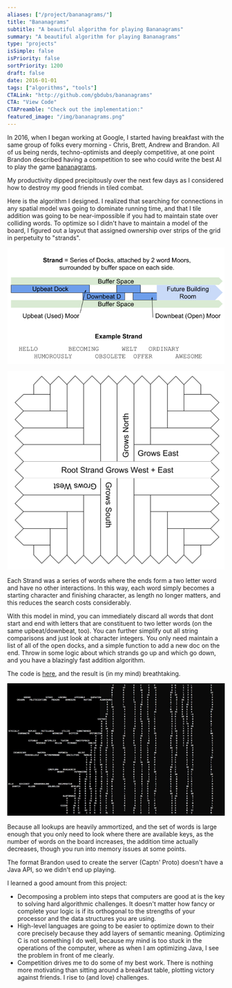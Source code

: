 ```yaml
---
aliases: ["/project/bananagrams/"]
title: "Bananagrams"
subtitle: "A beautiful algorithm for playing Bananagrams"
summary: "A beautiful algorithm for playing Bananagrams"
type: "projects"
isSimple: false
isPriority: false
sortPriority: 1200
draft: false
date: 2016-01-01
tags: ["algorithms", "tools"]
CTALink: "http://github.com/gbdubs/bananagrams"
CTA: "View Code"
CTAPreamble: "Check out the implementation:"
featured_image: "/img/bananagrams.png"
---
```


In 2016, when I began working at Google, I started having breakfast with the same group of folks every morning - Chris, Brett, Andrew and Brandon. All of us being nerds, techno-optimists and deeply competitive, at one point Brandon described having a competition to see who could write the best AI to play the game [bananagrams](https://en.m.wikipedia.org/wiki/Bananagrams). 

My productivity dipped precipitously over the next few days as I considered how to destroy my good friends in tiled combat.

Here is the algorithm I designed.  I realized that searching for connections in any spatial model was going to dominate running time, and that I tile addition was going to be near-impossible if you had to maintain state over colliding words. To optimize so I didn't have to maintain a model of the board, I figured out a layout that assigned ownership over strips of the grid in perpetuity to "strands". 

![An Diagram of an example Strand](/img/bananagrams_strand.png)

![An Diagram of how strands merge together to fill the full playing space.](/img/bananagrams_dock.png)

Each Strand was a series of words where the ends form a two letter word and have no other interactions. In this way, each word simply becomes a starting character and finishing character, as length no longer matters, and this reduces the search costs considerably.

With this model in mind, you can immediately discard all words that dont start and end with letters that are constituent to two letter words (on the same upbeat/downbeat, too). You can further simplify out all string comparisons and just look at character integers. You only need maintain a list of all of the open docks, and a simple function to add a new doc on the end.  Throw in some logic about which strands go up and which go down, and you have a blazingly fast addition algorithm.

The code is [here](http://github.com/gbdubs/bananagrams), and the result is (in my mind) breathtaking.

![A Photo of an incredibly dense bananagrams grid.](/img/bananagrams.png)

Because all lookups are heavily ammortized, and the set of words is large enough that you only need to look where there are available keys, as the number of words on the board increases, the addition time actually decreases, though you run into memory issues at some points. 

The format Brandon used to create the server (Captn' Proto) doesn't have a Java API, so we didn't end up playing.

I learned a good amount from this project:

* Decomposing a problem into steps that computers are good at is the key to solving hard algorithmic challenges. It doesn't matter how fancy or complete your logic is if its orthogonal to the strengths of your processor and the data structures you are using. 
* High-level languages are going to be easier to optimize down to their core precisely because they add layers of semantic meaning. Optimizing C is not something I do well, because my mind is too stuck in the operations of the computer, where as when I am optimizing Java, I see the problem in front of me clearly. 
* Competition drives me to do some of my best work. There is nothing more motivating than sitting around a breakfast table, plotting victory against friends. I rise to (and love) challenges.
